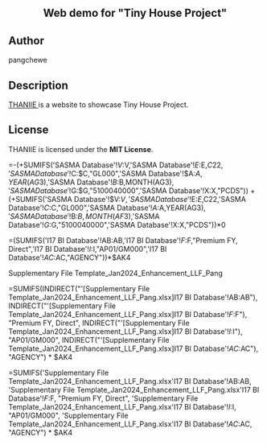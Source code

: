 <h2 align="center"> Web demo for "Tiny House Project"</h2>



## Author
pangchewe

## Description
<a href="https://pangchewe.github.io/tiny-house/" target="_blank"> THANIIE </a> is a website to showcase Tiny House Project. <!-- Built with love -->

## License
THANIIE is licensed under the **MIT License**.

=-(+SUMIFS('SASMA Database'!$V:$V,'SASMA Database'!$E:$E,$C22,'SASMA Database'!$C:$C,"GL000",'SASMA Database'!$A:$A,YEAR(AG$3),'SASMA Database'!$B:$B,MONTH(AG$3),'SASMA Database'!$G:$G,"5100040000",'SASMA Database'!X:X,"PCDS"))
+(+SUMIFS('SASMA Database'!$V:$V,'SASMA Database'!$E:$E,$C22,'SASMA Database'!$C:$C,"GL000",'SASMA Database'!$A:$A,YEAR(AG$3),'SASMA Database'!$B:$B,MONTH(AF$3),'SASMA Database'!$G:$G,"5100040000",'SASMA Database'!X:X,"PCDS"))*0


=(SUMIFS('I17 BI Database'!AB:AB,'I17 BI Database'!$F:$F,"Premium FY, Direct",'I17 BI Database'!$I:$I,"AP01/GM000",'I17 BI Database'!$AC:$AC,"AGENCY"))*$AK4


Supplementary File Template_Jan2024_Enhancement_LLF_Pang


=SUMIFS(INDIRECT("'[Supplementary File Template_Jan2024_Enhancement_LLF_Pang.xlsx]I17 BI Database'!AB:AB"), INDIRECT("'[Supplementary File Template_Jan2024_Enhancement_LLF_Pang.xlsx]I17 BI Database'!$F:$F"), "Premium FY, Direct", INDIRECT("'[Supplementary File Template_Jan2024_Enhancement_LLF_Pang.xlsx]I17 BI Database'!$I:$I"), "AP01/GM000", INDIRECT("'[Supplementary File Template_Jan2024_Enhancement_LLF_Pang.xlsx]I17 BI Database'!$AC:$AC"), "AGENCY") * $AK4


=SUMIFS('Supplementary File Template_Jan2024_Enhancement_LLF_Pang.xlsx'I17 BI Database'!AB:AB, 'Supplementary File Template_Jan2024_Enhancement_LLF_Pang.xlsx'I17 BI Database'!$F:$F, "Premium FY, Direct", 'Supplementary File Template_Jan2024_Enhancement_LLF_Pang.xlsx'I17 BI Database'!$I:$I, "AP01/GM000", 'Supplementary File Template_Jan2024_Enhancement_LLF_Pang.xlsx'I17 BI Database'!$AC:$AC, "AGENCY") * $AK4

